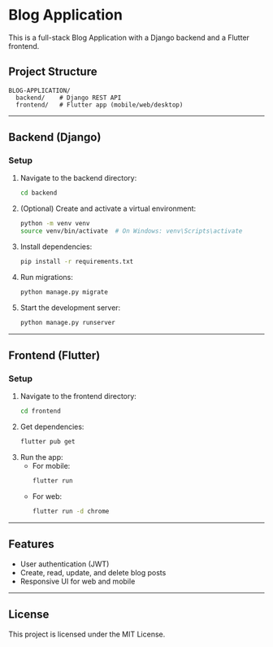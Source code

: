 # Blog Application

This is a full-stack Blog Application with a Django backend and a Flutter frontend.

## Project Structure

```
BLOG-APPLICATION/
  backend/    # Django REST API
  frontend/   # Flutter app (mobile/web/desktop)
```

---

## Backend (Django)

### Setup
1. Navigate to the backend directory:
   ```bash
   cd backend
   ```
2. (Optional) Create and activate a virtual environment:
   ```bash
   python -m venv venv
   source venv/bin/activate  # On Windows: venv\Scripts\activate
   ```
3. Install dependencies:
   ```bash
   pip install -r requirements.txt
   ```
4. Run migrations:
   ```bash
   python manage.py migrate
   ```
5. Start the development server:
   ```bash
   python manage.py runserver
   ```

---

## Frontend (Flutter)

### Setup
1. Navigate to the frontend directory:
   ```bash
   cd frontend
   ```
2. Get dependencies:
   ```bash
   flutter pub get
   ```
3. Run the app:
   - For mobile:
     ```bash
     flutter run
     ```
   - For web:
     ```bash
     flutter run -d chrome
     ```

---

## Features
- User authentication (JWT)
- Create, read, update, and delete blog posts
- Responsive UI for web and mobile

---

## License
This project is licensed under the MIT License. 